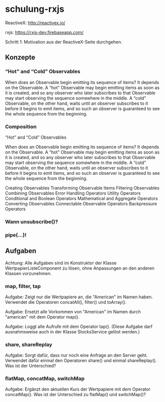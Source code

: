 # schulung-rxjs

ReactiveX: http://reactivex.io/

rxjs: https://rxjs-dev.firebaseapp.com/

Schritt 1: Motivation aus der ReactiveX-Seite durchgehen.

## Konzepte
### “Hot” and “Cold” Observables

When does an Observable begin emitting its sequence of items? It depends on the Observable. A “hot” Observable may begin emitting items as soon as it is created, and so any observer who later subscribes to that Observable may start observing the sequence somewhere in the middle. A “cold” Observable, on the other hand, waits until an observer subscribes to it before it begins to emit items, and so such an observer is guaranteed to see the whole sequence from the beginning. 

### Composition
“Hot” and “Cold” Observables

When does an Observable begin emitting its sequence of items? It depends on the Observable. A “hot” Observable may begin emitting items as soon as it is created, and so any observer who later subscribes to that Observable may start observing the sequence somewhere in the middle. A “cold” Observable, on the other hand, waits until an observer subscribes to it before it begins to emit items, and so such an observer is guaranteed to see the whole sequence from the beginning.

Creating Observables
Transforming Observable Items
Filtering Observables
Combining Observables
Error Handling Operators
Utility Operators
Conditional and Boolean Operators
Mathematical and Aggregate Operators
Converting Observables
Connectable Observable Operators
Backpressure Operators

### Wann unsubscribe()?

### pipe(...)!

## Aufgaben

Achtung:
Alle Aufgaben sind im Konstruktor der Klasse WertpapierListeComponent zu lösen, ohne Anpassungen an den anderen Klassen vorzunehmen.

### map, filter, tap

Aufgabe: Zeigt nur die Wertpapiere an, die "American" im Namen haben. Verwendet die Operatoren concatAll(), filter() und toArray().

Aufgabe: Ersetzt alle Vorkommen von "American" im Namen durch "american" mit dem Operator map().

Aufgabe: Loggt alle Aufrufe mit dem Operator tap(). (Diese Aufgabe darf ausnahmsweise auch in der Klasse StocksService gelöst werden.)

### share, shareReplay

Aufgabe: Sorgt dafür, dass nur noch eine Anfrage an den Server geht. Verwendet dafür einmal den Operatoren share() und einmal shareReplay(). Was ist der Unterschied?

### flatMap, concatMap, switchMap

Aufgabe: Ergänzt den aktuellen Kurs der Wertpapiere mit dem Operator concatMap(). Was ist der Unterschied zu flatMap() und switchMap()?
